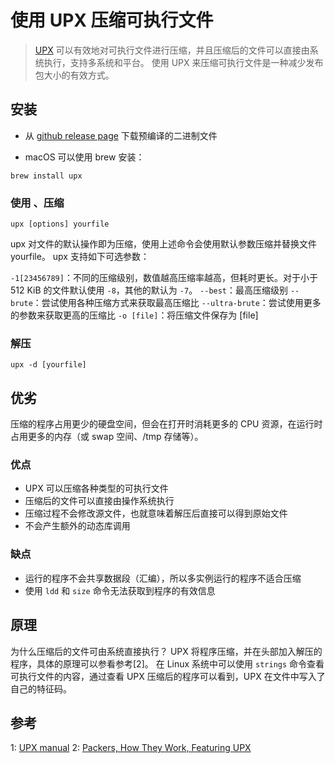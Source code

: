 # 使用 UPX 压缩可执行文件

> [UPX](https://upx.github.io/) 可以有效地对可执行文件进行压缩，并且压缩后的文件可以直接由系统执行，支持多系统和平台。 使用 UPX 来压缩可执行文件是一种减少发布包大小的有效方式。

## 安装

* 从 [github release page](https://github.com/upx/upx/releases) 下载预编译的二进制文件

* macOS 可以使用 brew 安装：

```shell
brew install upx
```

### 使用 、压缩

```shell
upx [options] yourfile
```

upx 对文件的默认操作即为压缩，使用上述命令会使用默认参数压缩并替换文件 yourfile。 upx 支持如下可选参数：

`-1[23456789]`：不同的压缩级别，数值越高压缩率越高，但耗时更长。对于小于 512 KiB 的文件默认使用 `-8`，其他的默认为 `-7`。
`--best`：最高压缩级别
`--brute`：尝试使用各种压缩方式来获取最高压缩比
`--ultra-brute`：尝试使用更多的参数来获取更高的压缩比
`-o [file]`：将压缩文件保存为 [file]

### 解压

```shell
upx -d [yourfile]
```

## 优劣

压缩的程序占用更少的硬盘空间，但会在打开时消耗更多的 CPU 资源，在运行时占用更多的内存（或 swap 空间、/tmp 存储等）。

### 优点

* UPX 可以压缩各种类型的可执行文件
* 压缩后的文件可以直接由操作系统执行
* 压缩过程不会修改源文件，也就意味着解压后直接可以得到原始文件
* 不会产生额外的动态库调用

### 缺点

* 运行的程序不会共享数据段（汇编），所以多实例运行的程序不适合压缩
* 使用 `ldd` 和 `size` 命令无法获取到程序的有效信息

## 原理

为什么压缩后的文件可由系统直接执行？ UPX 将程序压缩，并在头部加入解压的程序，具体的原理可以参看参考[2]。 在 Linux 系统中可以使用 `strings` 命令查看可执行文件的内容，通过查看 UPX 压缩后的程序可以看到，UPX
在文件中写入了自己的特征码。

## 参考 
1: [UPX manual](https://github.com/upx/upx/blob/master/doc/upx.pod)
2: [Packers, How They Work, Featuring UPX](https://dzone.com/articles/packers-how-they-work-featuring-upx)